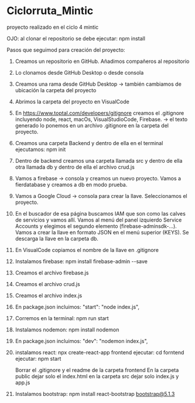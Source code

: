 # Ciclorruta_Mintic
proyecto realizado en el ciclo 4 mintic

OJO: al clonar el repositorio se debe ejecutar: npm install

Pasos que seguimod para creación del proyecto:

1. Creamos un repositorio en GitHub. Añadimos compañeros al repositorio

2. Lo clonamos desde GitHub Desktop o desde consola

3. Creamos una rama desde GitHub Desktop -> también cambiamos de ubicación la carpeta del proyecto

4. Abrimos la carpeta del proyecto en VisualCode

5. En https://www.toptal.com/developers/gitignore creamos el .gitignore incluyendo node, react, macOs, VisualStudioCode, Firebase. -> el texto generado lo ponemos en un archivo .gitignore en la carpeta del proyecto.

6. Creamos una carpeta Backend y dentro de ella en el terminal ejecutamos: npm init

7. Dentro de backend creamos una carpeta llamada src y dentro de ella otra llamada db y dentro de ella el archivo crud.js

8. Vamos a firebase -> consola y creamos un nuevo proyecto. Vamos a fierdatabase y creamos a db en modo prueba.

9. Vamos a Google Cloud -> consola para crear la llave. Seleccionamos el proyecto.

10. En el buscador de esa página buscamos IAM que son como las calves de servicios y vamos allí. Vamos al menú del panel izquierdo Service Accounts y elegimos el segundo elemento (firebase-adminsdk-…). Vamos a crear la llave en formato JSON en el menú superior (KEYS). Se descarga la llave en la carpeta db.

11. En VisualCode copiamos el nombre de la llave en .gitignore

12. Instalamos firebase: npm install firebase-admin --save

13. Creamos el archivo firebase.js

14. Creamos el archivo crud.js

15. Creamos el archivo index.js

16. En package.json incluimos:  "start": "node index.js",

17. Corremos en la terminal: npm run start

18. Instalamos nodemon: npm install nodemon 

19. En package.json incluimos: "dev": "nodemon index.js",

20. instalamos react: npx create-react-app frontend
    ejecutar: cd forntend
    ejecutar: npm start

    Borrar el .gitignore y el readme de la carpeta frontend
    En la carpeta public dejar solo el index.html
    en la carpeta src dejar solo index.js y app.js

21. Instalamos bootstrap: npm install react-bootstrap bootstrap@5.1.3